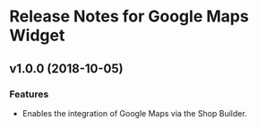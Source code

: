 # Release Notes for Google Maps Widget

## v1.0.0 (2018-10-05)

### Features
- Enables the integration of Google Maps via the Shop Builder.